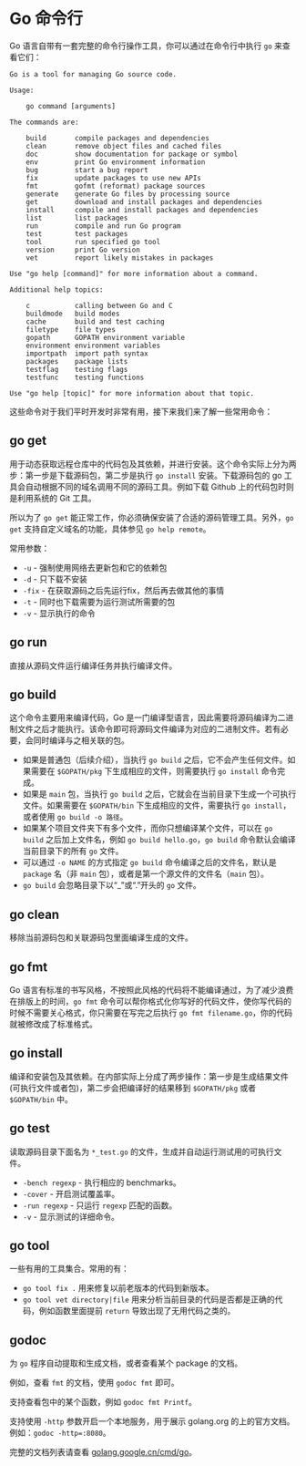 # Go 命令行

Go 语言自带有一套完整的命令行操作工具，你可以通过在命令行中执行 `go` 来查看它们：

```
Go is a tool for managing Go source code.

Usage:

	go command [arguments]

The commands are:

	build       compile packages and dependencies
	clean       remove object files and cached files
	doc         show documentation for package or symbol
	env         print Go environment information
	bug         start a bug report
	fix         update packages to use new APIs
	fmt         gofmt (reformat) package sources
	generate    generate Go files by processing source
	get         download and install packages and dependencies
	install     compile and install packages and dependencies
	list        list packages
	run         compile and run Go program
	test        test packages
	tool        run specified go tool
	version     print Go version
	vet         report likely mistakes in packages

Use "go help [command]" for more information about a command.

Additional help topics:

	c           calling between Go and C
	buildmode   build modes
	cache       build and test caching
	filetype    file types
	gopath      GOPATH environment variable
	environment environment variables
	importpath  import path syntax
	packages    package lists
	testflag    testing flags
	testfunc    testing functions

Use "go help [topic]" for more information about that topic.
```

这些命令对于我们平时开发时非常有用，接下来我们来了解一些常用命令：

## go get

用于动态获取远程仓库中的代码包及其依赖，并进行安装。这个命令实际上分为两步：第一步是下载源码包，第二步是执行 `go install` 安装。下载源码包的 go 工具会自动根据不同的域名调用不同的源码工具。例如下载 Github 上的代码包时则是利用系统的 Git 工具。

所以为了 `go get` 能正常工作，你必须确保安装了合适的源码管理工具。另外，`go get` 支持自定义域名的功能，具体参见 `go help remote`。

常用参数：

- `-u` - 强制使用网络去更新包和它的依赖包
- `-d` - 只下载不安装
- `-fix` - 在获取源码之后先运行fix，然后再去做其他的事情
- `-t` - 同时也下载需要为运行测试所需要的包
- `-v` - 显示执行的命令

## go run

直接从源码文件运行编译任务并执行编译文件。

## go build

这个命令主要用来编译代码，Go 是一门编译型语言，因此需要将源码编译为二进制文件之后才能执行。该命令即可将源码文件编译为对应的二进制文件。若有必要，会同时编译与之相关联的包。

- 如果是普通包（后续介绍），当执行 `go build` 之后，它不会产生任何文件。如果需要在 `$GOPATH/pkg` 下生成相应的文件，则需要执行 `go install` 命令完成。
- 如果是 `main` 包，当执行 `go build` 之后，它就会在当前目录下生成一个可执行文件。如果需要在 `$GOPATH/bin` 下生成相应的文件，需要执行 `go install`，或者使用 `go build -o 路径`。
- 如果某个项目文件夹下有多个文件，而你只想编译某个文件，可以在 `go build` 之后加上文件名，例如 `go build hello.go`，`go build` 命令默认会编译当前目录下的所有 `go` 文件。
- 可以通过 `-o NAME` 的方式指定 `go build` 命令编译之后的文件名，默认是 `package` 名（非 `main` 包），或者是第一个源文件的文件名（`main` 包）。
- `go build` 会忽略目录下以“_”或“.”开头的 `go` 文件。

## go clean

移除当前源码包和关联源码包里面编译生成的文件。

## go fmt

Go 语言有标准的书写风格，不按照此风格的代码将不能编译通过，为了减少浪费在排版上的时间，`go fmt` 命令可以帮你格式化你写好的代码文件，使你写代码的时候不需要关心格式，你只需要在写完之后执行 `go fmt filename.go`，你的代码就被修改成了标准格式。

## go install

编译和安装包及其依赖。在内部实际上分成了两步操作：第一步是生成结果文件(可执行文件或者包)，第二步会把编译好的结果移到 `$GOPATH/pkg` 或者 `$GOPATH/bin` 中。

## go test

读取源码目录下面名为 `*_test.go` 的文件，生成并自动运行测试用的可执行文件。

- `-bench regexp` - 执行相应的 benchmarks。
- `-cover` - 开启测试覆盖率。
- `-run regexp` - 只运行 `regexp` 匹配的函数。
- `-v` - 显示测试的详细命令。

## go tool

一些有用的工具集合。常用的有：

- `go tool fix .` 用来修复以前老版本的代码到新版本。
- `go tool vet directory|file` 用来分析当前目录的代码是否都是正确的代码，例如函数里面提前 `return` 导致出现了无用代码之类的。

## godoc

为 `go` 程序自动提取和生成文档，或者查看某个 package 的文档。

例如，查看 `fmt` 的文档，使用 `godoc fmt` 即可。

支持查看包中的某个函数，例如 `godoc fmt Printf`。

支持使用 `-http` 参数开启一个本地服务，用于展示 golang.org 的上的官方文档。例如：`godoc -http=:8080`。

完整的文档列表请查看 [golang.google.cn/cmd/go](https://golang.google.cn/cmd/go/)。
